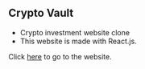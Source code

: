 ## Crypto Vault
- Crypto investment website clone
- This website is made with React.js.

Click [here](https://dupanshu.github.io/crypto-vault/) to go to the website.

